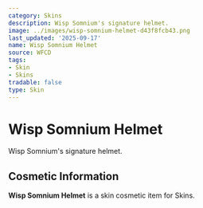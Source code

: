 ```yaml
---
category: Skins
description: Wisp Somnium's signature helmet.
image: ../images/wisp-somnium-helmet-d43f8fcb43.png
last_updated: '2025-09-17'
name: Wisp Somnium Helmet
source: WFCD
tags:
- Skin
- Skins
tradable: false
type: Skin
---
```


# Wisp Somnium Helmet

Wisp Somnium's signature helmet.

## Cosmetic Information

**Wisp Somnium Helmet** is a skin cosmetic item for Skins.


